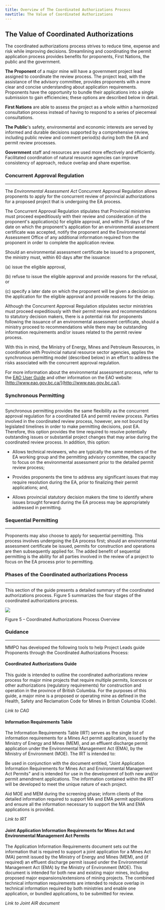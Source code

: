 ```yaml
---
title: Overview of The Coordinated Authorizations Process
navtitle: The Value of Coordinated Authorizations
---
```

## The Value of Coordinated Authorizations

The coordinated authorizations process strives to reduce time, expense and risk while improving decisions. Streamlining and coordinating the permit application process provides benefits for proponents, First Nations, the public and the government.

**The Proponent** of a major mine will have a government project lead assigned to coordinate the review process. The project lead, with the assistance of the advisory committee, provides proponents with a more clear and concise understanding about application requirements. Proponents have the opportunity to bundle their applications into a single submission to gain efficiencies; these options are described below in detail.

**First Nations** are able to assess the project as a whole within a harmonized consultation process instead of having to respond to a series of piecemeal consultations.

**The Public**'s safety, environmental and economic interests are served by informed and durable decisions supported by a comprehensive review, including public review and comment period(s) during both the EA and permit review processes.

**Government** staff and resources are used more effectively and efficiently. Facilitated coordination of natural resource agencies can improve consistency of approach, reduce overlap and share expertise.

### Concurrent Approval Regulation
---

The _Environmental Assessment Act_ Concurrent Approval Regulation allows proponents to apply for the concurrent review of provincial authorizations for a proposed project that is undergoing the EA process.

The Concurrent Approval Regulation stipulates that Provincial ministries must proceed expeditiously with their review and consideration of the proponent's application(s) for eligible approval, and within 75 days of the date on which the proponent's application for an environmental assessment certificate was accepted, notify the proponent and the Environmental Assessment Office of any additional information required from the proponent in order to complete the application review.

Should an environmental assessment certificate be issued to a proponent, the ministry must, within 60 days after the issuance:

(a) issue the eligible approval,

(b) refuse to issue the eligible approval and provide reasons for the refusal, or

(c) specify a later date on which the proponent will be given a decision on the application for the eligible approval and provide reasons for the delay.

Although the Concurrent Approval Regulation stipulates sector ministries must proceed expeditiously with their permit review and recommendations to statutory decision makers, there is a potential risk for proponents following the issuance of an environmental assessment certificate, should a ministry proceed to recommendations while there may be outstanding information requirements and/or issues related to the permit review process.

With this in mind, the Ministry of Energy, Mines and Petroleum Resources, in coordination with Provincial natural resource sector agencies, applies the synchronous permitting model (described below) in an effort to address the risks associated with the concurrent approval regulation.

For more information about the environmental assessment process, refer to the [EAO User Guide](http://www.eao.gov.bc.ca/pdf/EAO_User_Guide%20Final-Mar2011.pdf) and other information on the EAO website: [http://www.eao.gov.bc.ca/](http://www.eao.gov.bc.ca/).

### Synchronous Permitting
---

Synchronous permitting provides the same flexibility as the concurrent approval regulation for a coordinated EA and permit review process. Parties involved in the coordinated review process, however, are not bound by legislated timelines in order to make permitting decisions, post EA. Therefore, this option provides the time required to resolve potentially outstanding issues or substantial project changes that may arise during the coordinated review process. In addition, this option:

- Allows technical reviewers, who are typically the same members of the EA working group and the permitting advisory committee, the capacity to focus on the environmental assessment prior to the detailed permit review process;

- Provides proponents the time to address any significant issues that may require resolution during the EA, prior to finalizing their permit applications; and,
- Allows provincial statutory decision makers the time to identify where issues brought forward during the EA process may be appropriately addressed in permitting.

### Sequential Permitting
---

Proponents may also choose to apply for sequential permitting. This process involves undergoing the EA process first; should an environmental assessment certificate be issued, permits for construction and operations are then subsequently applied for. The added benefit of sequential permitting is the ability for all parties involved in the review of a project to focus on the EA process prior to permitting.

### Phases of the Coordinated authorizations Process
---

This section of the guide presents a detailed summary of the coordinated authorizations process. Figure 5 summarizes the four stages of the coordinated authorizations process.

![](eguide-md-friendly_html_b19a7fe0614ff40d.gif)

Figure 5 – Coordinated Authorizations Process Overview

### Guidance
---

MMPO has developed the following tools to help Project Leads guide Proponents through the Coordinated Authorizations Process:

#### Coordinated Authorizations Guide

This guide is intended to outline the coordinated authorizations review process for major mine projects that require multiple permits, licences or other authorizations (regulatory requirements) for construction and operation in the province of British Columbia. For the purposes of this guide, a major mine is a proposed or operating mine as defined in the Health, Safety and Reclamation Code for Mines in British Columbia (Code).

_Link to CAG_

#### Information Requirements Table

The Information Requirements Table (IRT) serves as the single list of information requirements for a Mines Act permit application, issued by the Ministry of Energy and Mines (MEM), and an effluent discharge permit application under the Environmental Management Act (EMA), by the Ministry of Environment (MOE). The IRT is intended to:

Be used in conjunction with the document entitled, "Joint Application Information Requirements for Mines Act and Environmental Management Act Permits" and is intended for use in the development of both new and/or permit amendment applications. The information contained within the IRT will be developed to meet the unique nature of each project.

Aid MOE and MEM during the screening phase; inform clients of the detailed information required to support MA and EMA permit applications and ensure all the information necessary to support the MA and EMA applications is provided.

_Link to IRT_

#### Joint Application Information Requirements for Mines Act and Environmental Management Act Permits

The Application Information Requirements document sets out the information that is required to support a joint application for a Mines Act (MA) permit issued by the Ministry of Energy and Mines (MEM), and (if required) an effluent discharge permit issued under the Environmental Management Act (EMA) by the Ministry of Environment (MOE). This document is intended for both new and existing major mines, including proposed major expansions/extensions of mining projects. The combined technical information requirements are intended to reduce overlap in technical information required by both ministries and enable one application, or bundled applications, to be submitted for review.

_Link to Joint AIR document_

